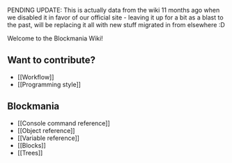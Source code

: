 PENDING UPDATE: This is actually data from the wiki 11 months ago when we disabled it in favor of our official site - leaving it up for a bit as a blast to the past, will be replacing it all with new stuff migrated in from elsewhere :D

Welcome to the Blockmania Wiki!

## Want to contribute? ##
 * [[Workflow]]
 * [[Programming style]]

## Blockmania ##
 * [[Console command reference]]
 * [[Object reference]]
 * [[Variable reference]]
 * [[Blocks]]
 * [[Trees]]